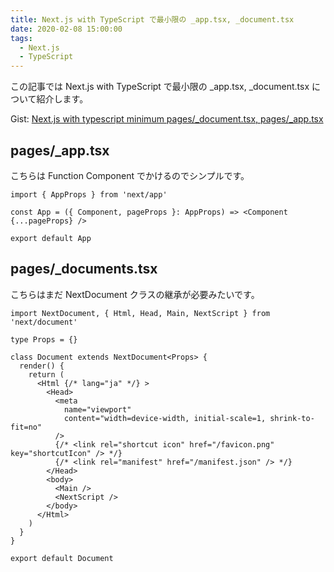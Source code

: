 ```yaml
---
title: Next.js with TypeScript で最小限の _app.tsx, _document.tsx
date: 2020-02-08 15:00:00
tags:
  - Next.js
  - TypeScript
---
```


この記事では Next.js with TypeScript で最小限の \_app.tsx, \_document.tsx について紹介します。

Gist: [Next\.js with typescript minimum pages/\_document\.tsx, pages/\_app\.tsx](https://gist.github.com/elzup/db2229b132ccda46d4ac3b25a52b60b7)

## pages/\_app.tsx

こちらは Function Component でかけるのでシンプルです。

```tsx
import { AppProps } from 'next/app'

const App = ({ Component, pageProps }: AppProps) => <Component {...pageProps} />

export default App
```

## pages/\_documents.tsx

こちらはまだ NextDocument クラスの継承が必要みたいです。

```tsx
import NextDocument, { Html, Head, Main, NextScript } from 'next/document'

type Props = {}

class Document extends NextDocument<Props> {
  render() {
    return (
      <Html {/* lang="ja" */} >
        <Head>
          <meta
            name="viewport"
            content="width=device-width, initial-scale=1, shrink-to-fit=no"
          />
          {/* <link rel="shortcut icon" href="/favicon.png" key="shortcutIcon" /> */}
          {/* <link rel="manifest" href="/manifest.json" /> */}
        </Head>
        <body>
          <Main />
          <NextScript />
        </body>
      </Html>
    )
  }
}

export default Document
```
